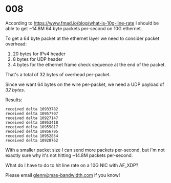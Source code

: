 # 008

According to https://www.fmad.io/blog/what-is-10g-line-rate I should be able to get ~14.8M 64 byte packets per-second on 10G ethernet.

To get a 64 byte packet at the ethernet layer we need to consider packet overhead:

1. 20 bytes for IPv4 header
2. 8 bytes for UDP header
3. 4 bytes for the ethernet frame check sequence at the end of the packet.

That's a total of 32 bytes of overhead per-packet.

Since we want 64 bytes on the wire per-packet, we need a UDP payload of _32 bytes_.

Results:

```
received delta 10933782
received delta 10957707
received delta 10927147
received delta 10953418
received delta 10955817
received delta 10956795
received delta 10952854
received delta 10928762
```

With a smaller packet size I can send more packets per-second, but I'm not exactly sure why it's not hitting ~14.8M packets per-second.

What do I have to do to hit line rate on a 10G NIC with AF_XDP?

Please email glenn@mas-bandwidth.com if you know!

